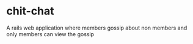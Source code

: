 # chit-chat
A rails web application where members gossip about non members and only members can view the gossip 
